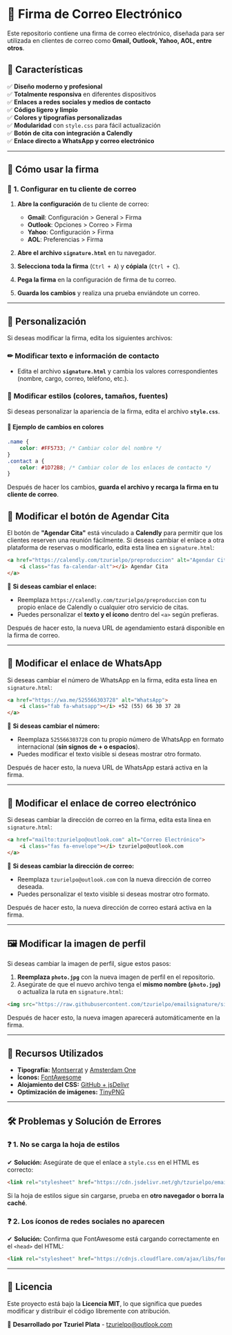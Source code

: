 # 📩 Firma de Correo Electrónico

Este repositorio contiene una firma de correo electrónico, 
diseñada para ser utilizada en clientes de correo como **Gmail, Outlook, Yahoo, AOL, entre otros**. 

## 📌 Características

✅ **Diseño moderno y profesional**  
✅ **Totalmente responsiva** en diferentes dispositivos  
✅ **Enlaces a redes sociales y medios de contacto**  
✅ **Código ligero y limpio**  
✅ **Colores y tipografías personalizadas**  
✅ **Modularidad** con `style.css` para fácil actualización  
✅ **Botón de cita con integración a Calendly**  
✅ **Enlace directo a WhatsApp y correo electrónico**  

---

## 🚀 **Cómo usar la firma**
### 📧 **1. Configurar en tu cliente de correo**
1. **Abre la configuración** de tu cliente de correo:
   - **Gmail**: Configuración > General > Firma  
   - **Outlook**: Opciones > Correo > Firma  
   - **Yahoo**: Configuración > Firma  
   - **AOL**: Preferencias > Firma  

2. **Abre el archivo `signature.html`** en tu navegador.

3. **Selecciona toda la firma** (`Ctrl + A`) y **cópiala** (`Ctrl + C`).

4. **Pega la firma** en la configuración de firma de tu correo.

5. **Guarda los cambios** y realiza una prueba enviándote un correo.

---

## 🎨 **Personalización**
Si deseas modificar la firma, edita los siguientes archivos:

### ✏ **Modificar texto e información de contacto**
- Edita el archivo **`signature.html`** y cambia los valores correspondientes (nombre, cargo, correo, teléfono, etc.).

### 🎨 **Modificar estilos (colores, tamaños, fuentes)**
Si deseas personalizar la apariencia de la firma, edita el archivo **`style.css`**.

#### 🔹 **Ejemplo de cambios en colores**
```css
.name {
    color: #FF5733; /* Cambiar color del nombre */
}
.contact a {
    color: #1D72B8; /* Cambiar color de los enlaces de contacto */
}
```

Después de hacer los cambios, **guarda el archivo y recarga la firma en tu cliente de correo**.

## 📅 **Modificar el botón de Agendar Cita**
El botón de **"Agendar Cita"** está vinculado a **Calendly** para permitir que los clientes reserven una reunión fácilmente. Si deseas cambiar el enlace a otra plataforma de reservas o modificarlo, edita esta línea en `signature.html`:

```html
<a href="https://calendly.com/tzurielpo/preproduccion" alt="Agendar Cita" class="cita">
    <i class="fas fa-calendar-alt"></i> Agendar Cita
</a>
```

🔹 **Si deseas cambiar el enlace:**
- Reemplaza `https://calendly.com/tzurielpo/preproduccion` con tu propio enlace de Calendly o cualquier otro servicio de citas.
- Puedes personalizar el **texto y el ícono** dentro del `<a>` según prefieras.

Después de hacer esto, la nueva URL de agendamiento estará disponible en la firma de correo.

---

## 📱 **Modificar el enlace de WhatsApp**
Si deseas cambiar el número de WhatsApp en la firma, edita esta línea en `signature.html`:

```html
<a href="https://wa.me/525566303728" alt="WhatsApp">
    <i class="fab fa-whatsapp"></i> +52 (55) 66 30 37 28
</a>
```

🔹 **Si deseas cambiar el número:**
- Reemplaza `525566303728` con tu propio número de WhatsApp en formato internacional (**sin signos de + o espacios**).
- Puedes modificar el texto visible si deseas mostrar otro formato.

Después de hacer esto, la nueva URL de WhatsApp estará activa en la firma.

---

## 📧 **Modificar el enlace de correo electrónico**
Si deseas cambiar la dirección de correo en la firma, edita esta línea en `signature.html`:

```html
<a href="mailto:tzurielpo@outlook.com" alt="Correo Electrónico">
    <i class="fas fa-envelope"></i> tzurielpo@outlook.com
</a>
```

🔹 **Si deseas cambiar la dirección de correo:**
- Reemplaza `tzurielpo@outlook.com` con la nueva dirección de correo deseada.
- Puedes personalizar el texto visible si deseas mostrar otro formato.

Después de hacer esto, la nueva dirección de correo estará activa en la firma.

---

## 🖼 **Modificar la imagen de perfil**
Si deseas cambiar la imagen de perfil, sigue estos pasos:

1. **Reemplaza `photo.jpg`** con la nueva imagen de perfil en el repositorio.  
2. Asegúrate de que el nuevo archivo tenga el **mismo nombre (`photo.jpg`)** o actualiza la ruta en `signature.html`:  

```html
<img src="https://raw.githubusercontent.com/tzurielpo/emailsignature/signature/photo.jpg" alt="Tzuriel Plata">
```

Después de hacer esto, la nueva imagen aparecerá automáticamente en la firma.

---

## 🔗 **Recursos Utilizados**
- **Tipografía:** [Montserrat](https://fonts.google.com/specimen/Montserrat) y [Amsterdam One](https://www.creativefabrica.com/)  
- **Íconos:** [FontAwesome](https://cdnjs.cloudflare.com/ajax/libs/font-awesome/6.5.1/css/all.min.css)  
- **Alojamiento del CSS:** [GitHub + jsDelivr](https://cdn.jsdelivr.net/)  
- **Optimización de imágenes:** [TinyPNG](https://tinypng.com/)  

---

## 🛠 **Problemas y Solución de Errores**
### ❓ **1. No se carga la hoja de estilos**
✔ **Solución:** Asegúrate de que el enlace a `style.css` en el HTML es correcto:
```html
<link rel="stylesheet" href="https://cdn.jsdelivr.net/gh/tzurielpo/emailsignature@main/style.css">
```
Si la hoja de estilos sigue sin cargarse, prueba en **otro navegador o borra la caché**.

### ❓ **2. Los íconos de redes sociales no aparecen**
✔ **Solución:** Confirma que FontAwesome está cargando correctamente en el `<head>` del HTML:
```html
<link rel="stylesheet" href="https://cdnjs.cloudflare.com/ajax/libs/font-awesome/6.5.1/css/all.min.css">
```

---

## 📄 Licencia
Este proyecto está bajo la **Licencia MIT**, lo que significa que puedes modificar y distribuir el código libremente con atribución.

📩 **Desarrollado por Tzuriel Plata** - [tzurielpo@outlook.com](mailto:tzurielpo@outlook.com)
